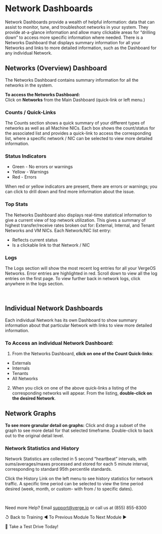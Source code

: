 # Network Dashboards
Network Dashboards provide a wealth of helpful information: data that can assist to monitor, tune, and troubleshoot networks in your system. They provide at-a-glance information and allow many clickable areas for “drilling down” to access more specific information where needed. There is a Networks Dashboard that displays summary information for all your Networks and links to more detailed information, such as the Dashboard for any individual Network.


## Networks (Overview) Dashboard 
The Networks Dashboard contains summary information for all the networks in the system.

**To access the Networks Dashboard:**  
Click on **Networks** from the Main Dashboard (quick-link or left menu.)



### Counts / Quick-Links
The Counts section shows a quick summary of your different types of networks as well as all Machine NICs. Each box shows the count/status for the associated list and provides a quick-link to access the corresponding list, where a specific network / NIC can be selected to view more detailed information.



### Status Indicators
* Green - No errors or warnings
* Yellow - Warnings
* Red - Errors
 
When red or yellow indicators are present, there are errors or warnings; you can click to drill down and find more information about the issue.


### Top Stats
The Networks Dashboard also displays real-time statistical information to give a current view of top network utilization. This gives a summary of highest transfer/receive rates broken out for: External, Internal, and Tenant Networks and VM NICs.
Each Network/NIC list entry:

* Reflects current status
* Is a clickable link to that Network / NIC
    

### Logs
The Logs section will show the most recent log entries for all your VergeOS Networks. Error entries are highlighted in red. Scroll down to view all the log entries on the first page. To view further back in network logs, click anywhere in the logs section.



</br >

## Individual Network Dashboards
Each individual Network has its own Dashboard to show summary information about that particular Network with links to view more detailed information.


### To Access an individual Network Dashboard:
1. From the Networks Dashboard, **click on one of the Count Quick-links**:  

* Externals
* Internals
* Tenants
* All Networks



2. When you click on one of the above quick-links a listing of the corresponding networks will appear.  From the listing, **double-click on the desired Network**.


## Network Graphs
**To see more granular detail on graphs:** Click and drag a subset of the graph to see more detail for that selected timeframe.
Double-click to back out to the original detail level.

### Network Statistics and History
Network Statistics are collected in 5 second “heartbeat” intervals, with sums/averages/maxes processed and stored for each 5 minute interval, corresponding to standard 95th percentile standards.

Click the History Link on the left menu to see history statistics for network traffic. A specific time period can be selected to view the time period desired (week, month, or custom- with from / to specific dates).  

</br >


Need more Help? Email support@verge.io or call us at (855) 855-8300

↺ Back to Training ◄ To Previous Module To Next Module ►

🚗 Take a Test Drive Today! 
